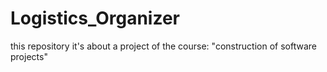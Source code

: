 # Logistics_Organizer
this repository it's about a project of the course: "construction of software projects"
